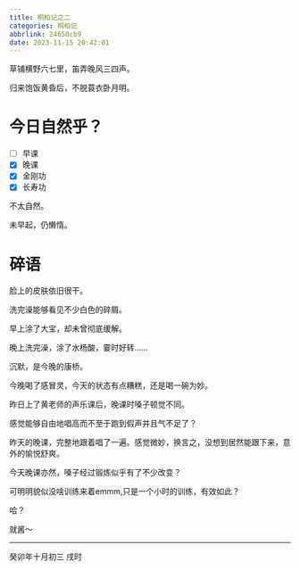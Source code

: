 ```yaml
---
title: 桐柏记之二
categories: 桐柏记
abbrlink: 24650cb9
date: 2023-11-15 20:42:01
---
```


草铺横野六七里，笛弄晚风三四声。

归来饱饭黄昏后，不脱蓑衣卧月明。

<!--more-->

# 今日自然乎？

- [ ] 早课
- [x] 晚课
- [x] 金刚功
- [x] 长寿功

不太自然。

未早起，仍懒惰。

# 碎语

脸上的皮肤依旧很干。

洗完澡能够看见不少白色的碎屑。

早上涂了大宝，却未曾彻底缓解。

晚上洗完澡，涂了水杨酸，霎时好转……

沉默，是今晚的康桥。

今晚喝了感冒灵，今天的状态有点糟糕，还是喝一碗为妙。

昨日上了黄老师的声乐课后，晚课时嗓子顿觉不同。

感觉能够自由地唱高而不至于跑到假声并且气不足了？

昨天的晚课，完整地跟着唱了一遍。感觉微妙，换言之，没想到居然能跟下来，意外的愉悦舒爽。

今天晚课亦然，嗓子经过锻炼似乎有了不少改变？

可明明貌似没啥训练来着emmm,只是一个小时的训练，有效如此？

哈？

就酱～

------

癸卯年十月初三 戌时
